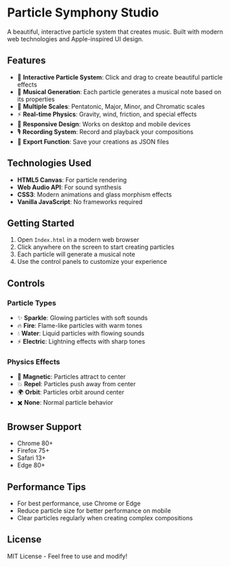 # Particle Symphony Studio

A beautiful, interactive particle system that creates music. Built with modern web technologies and Apple-inspired UI design.

## Features

- 🎨 **Interactive Particle System**: Click and drag to create beautiful particle effects
- 🎵 **Musical Generation**: Each particle generates a musical note based on its properties
- 🎹 **Multiple Scales**: Pentatonic, Major, Minor, and Chromatic scales
- ⚡ **Real-time Physics**: Gravity, wind, friction, and special effects
- 📱 **Responsive Design**: Works on desktop and mobile devices
- 🎙️ **Recording System**: Record and playback your compositions
- 💾 **Export Function**: Save your creations as JSON files

## Technologies Used

- **HTML5 Canvas**: For particle rendering
- **Web Audio API**: For sound synthesis
- **CSS3**: Modern animations and glass morphism effects
- **Vanilla JavaScript**: No frameworks required

## Getting Started

1. Open `Index.html` in a modern web browser
2. Click anywhere on the screen to start creating particles
3. Each particle will generate a musical note
4. Use the control panels to customize your experience

## Controls

### Particle Types
- ✨ **Sparkle**: Glowing particles with soft sounds
- 🔥 **Fire**: Flame-like particles with warm tones
- 💧 **Water**: Liquid particles with flowing sounds
- ⚡ **Electric**: Lightning effects with sharp tones

### Physics Effects
- 🧲 **Magnetic**: Particles attract to center
- 💥 **Repel**: Particles push away from center
- 🌍 **Orbit**: Particles orbit around center
- ✖️ **None**: Normal particle behavior

## Browser Support

- Chrome 80+
- Firefox 75+
- Safari 13+
- Edge 80+

## Performance Tips

- For best performance, use Chrome or Edge
- Reduce particle size for better performance on mobile
- Clear particles regularly when creating complex compositions

## License

MIT License - Feel free to use and modify!
